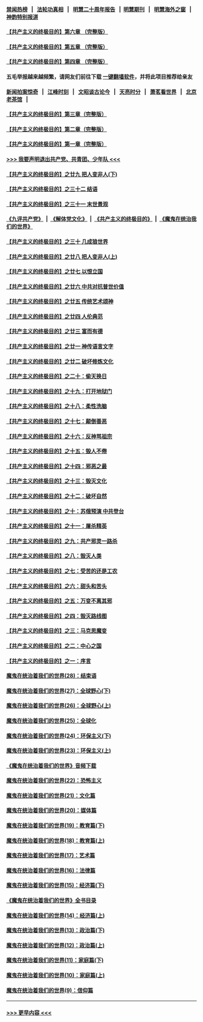 #### [禁闻热榜](热点新闻.md?=0)  &nbsp;&nbsp;|&nbsp;&nbsp; [法轮功真相](https://github.com/gfw-breaker/truth/blob/master/README.md?=0) &nbsp;&nbsp;|&nbsp;&nbsp; [明慧二十周年报告](https://github.com/gfw-breaker/mh-reports/blob/master/README.md?=0) &nbsp;&nbsp;|&nbsp;&nbsp;[明慧期刊](https://github.com/gfw-breaker/mh-qikan) &nbsp;&nbsp;|&nbsp;&nbsp; [明慧海外之窗](https://github.com/gfw-breaker/mh-news/blob/master/README.md?=0) &nbsp;&nbsp;|&nbsp;&nbsp; [神韵特别报道](https://github.com/gfw-breaker/mh-news/blob/master/shenyun.md?=0)
#### [【共产主义的终极目的】第六章 （完整版）](../pages/nsc422/n11428913.md?t=03070603) 
#### [【共产主义的终极目的】第五章 （完整版）](../pages/nsc422/n11428912.md?t=03070603) 
#### [【共产主义的终极目的】第四章 （完整版）](../pages/nsc422/n11428907.md?t=03070603) 
#### 五毛举报越来越频繁，请网友们前往下载 [一键翻墙软件](https://github.com/gfw-breaker/ssr-accounts)，并将此项目推荐给亲友
#### [新闻拍案惊奇](https://github.com/gfw-breaker/banned-news/blob/master/pages/link4.md) &nbsp;&nbsp;|&nbsp;&nbsp; [江峰时刻](https://github.com/gfw-breaker/banned-news/blob/master/pages/link4.md) &nbsp;&nbsp;|&nbsp;&nbsp; [文昭谈古论今](https://github.com/gfw-breaker/banned-news/blob/master/pages/link4.md) &nbsp;&nbsp;|&nbsp;&nbsp; [天亮时分](https://github.com/gfw-breaker/banned-news/blob/master/pages/link4.md) &nbsp;&nbsp;|&nbsp;&nbsp; [萧茗看世界](https://github.com/gfw-breaker/banned-news/blob/master/pages/link4.md) &nbsp;&nbsp;|&nbsp;&nbsp; [北京老茶馆](https://github.com/gfw-breaker/banned-news/blob/master/pages/link4.md) &nbsp;&nbsp;|&nbsp;&nbsp; 
#### [【共产主义的终极目的】第三章（完整版）](../pages/nsc422/n11428848.md?t=03070603) 
#### [【共产主义的终极目的】第二章（完整版）](../pages/nsc422/n11428831.md?t=03070603) 
#### [【共产主义的终极目的】第一章（完整版）](../pages/nsc422/n11417651.md?t=03070603) 
#### [>>> 我要声明退出共产党、共青团、少年队 <<<](https://github.com/begood0513/goodnews/blob/master/quit/letter.md) 
#### [【共产主义的终极目的】之廿九 把人变非人(下)](../pages/nsc422/n11344140.md?t=03070603) 
#### [【共产主义的终极目的】之三十二 结语](../pages/nsc422/n11360535.md?t=03070603) 
#### [【共产主义的终极目的】之三十一 末世景观](../pages/nsc422/n11351129.md?t=03070603) 
#### [《九评共产党》](https://github.com/begood0513/9ping.md/blob/master/README.md) &nbsp;|&nbsp; [《解体党文化》](../../../../jtdwh.md/blob/master/README.md)  &nbsp;|&nbsp; [《共产主义的终极目的》](../../../../gczydzjmd.md/blob/master/README.md) &nbsp;|&nbsp; [《魔鬼在统治我们的世界》](../../../../mgztzwmdsj.md/blob/master/README.md) 
#### [【共产主义的终极目的】之三十 几成狼世界](../pages/nsc422/n11348280.md?t=03070603) 
#### [【共产主义的终极目的】之廿八 把人变非人(上)](../pages/nsc422/n11340492.md?t=03070603) 
#### [【共产主义的终极目的】之廿七 以恨立国](../pages/nsc422/n11336944.md?t=03070603) 
#### [【共产主义的终极目的】之廿六 中共对抗普世价值](../pages/nsc422/n11324785.md?t=03070603) 
#### [【共产主义的终极目的】之廿五 传统艺术颂神](../pages/nsc422/n11296396.md?t=03070603) 
#### [【共产主义的终极目的】之廿四 人伦典范](../pages/nsc422/n11296397.md?t=03070603) 
#### [【共产主义的终极目的】之廿三 富而有德](../pages/nsc422/n11283598.md?t=03070603) 
#### [【共产主义的终极目的】之廿一 神传语言文字](../pages/nsc422/n11263265.md?t=03070603) 
#### [【共产主义的终极目的】之廿二 破坏修炼文化](../pages/nsc422/n11245728.md?t=03070603) 
#### [【共产主义的终极目的】之二十：偷天换日](../pages/nsc422/n11238846.md?t=03070603) 
#### [【共产主义的终极目的】之十九：打开地狱门](../pages/nsc422/n11206376.md?t=03070603) 
#### [【共产主义的终极目的】之十八：柔性洗脑](../pages/nsc422/n11199994.md?t=03070603) 
#### [【共产主义的终极目的】之十七：颠倒善恶](../pages/nsc422/n11179782.md?t=03070603) 
#### [【共产主义的终极目的】之十六：反神骂祖宗](../pages/nsc422/n11166798.md?t=03070603) 
#### [【共产主义的终极目的】之十五：毁人不倦](../pages/nsc422/n11166792.md?t=03070603) 
#### [【共产主义的终极目的】之十四：邪恶之最](../pages/nsc422/n11150249.md?t=03070603) 
#### [【共产主义的终极目的】之十三：毁灭文化](../pages/nsc422/n11135227.md?t=03070603) 
#### [【共产主义的终极目的】之十二：破坏自然](../pages/nsc422/n11135214.md?t=03070603) 
#### [【共产主义的终极目的】之十：苏俄预演 中共登台](../pages/nsc422/n11118424.md?t=03070603) 
#### [【共产主义的终极目的】之十一：屠杀精英](../pages/nsc422/n11118442.md?t=03070603) 
#### [【共产主义的终极目的】之九：共产邪灵一路杀](../pages/nsc422/n11114139.md?t=03070603) 
#### [【共产主义的终极目的】之八：毁灭人类](../pages/nsc422/n11108503.md?t=03070603) 
#### [【共产主义的终极目的】之七：受苦的还是工农](../pages/nsc422/n11101809.md?t=03070603) 
#### [【共产主义的终极目的】之六：甜头和苦头](../pages/nsc422/n11096971.md?t=03070603) 
#### [【共产主义的终极目的】之五：万变不离其邪](../pages/nsc422/n11091285.md?t=03070603) 
#### [【共产主义的终极目的】之四：毁灭路线图](../pages/nsc422/n11086284.md?t=03070603) 
#### [【共产主义的终极目的】之三：马克思魔变](../pages/nsc422/n11061941.md?t=03070603) 
#### [【共产主义的终极目的】之二：中心之国](../pages/nsc422/n11047728.md?t=03070603) 
#### [【共产主义的终极目的】之一：序言](../pages/nsc422/n11086077.md?t=03070603) 
#### [魔鬼在统治着我们的世界(28)：结束语](../pages/nsc422/n10936246.md?t=03070603) 
#### [魔鬼在统治着我们的世界(27)：全球野心(下)](../pages/nsc422/n10928319.md?t=03070603) 
#### [魔鬼在统治着我们的世界(26)：全球野心(上)](../pages/nsc422/n10900318.md?t=03070603) 
#### [魔鬼在统治着我们的世界(25)：全球化](../pages/nsc422/n10788205.md?t=03070603) 
#### [魔鬼在统治着我们的世界(24)：环保主义(下)](../pages/nsc422/n10695307.md?t=03070603) 
#### [魔鬼在统治着我们的世界(23)：环保主义(上)](../pages/nsc422/n10688613.md?t=03070603) 
#### [《魔鬼在统治着我们的世界》音频下载](../pages/nsc422/n10635553.md?t=03070603) 
#### [魔鬼在统治着我们的世界(22)：恐怖主义](../pages/nsc422/n10614727.md?t=03070603) 
#### [魔鬼在统治着我们的世界(21)：文化篇](../pages/nsc422/n10597706.md?t=03070603) 
#### [魔鬼在统治着我们的世界(20)：媒体篇](../pages/nsc422/n10586579.md?t=03070603) 
#### [魔鬼在统治着我们的世界(19)：教育篇(下)](../pages/nsc422/n10564808.md?t=03070603) 
#### [魔鬼在统治着我们的世界(18)：教育篇(上)](../pages/nsc422/n10526970.md?t=03070603) 
#### [魔鬼在统治着我们的世界(17)：艺术篇](../pages/nsc422/n10499093.md?t=03070603) 
#### [魔鬼在统治着我们的世界(16)：法律篇](../pages/nsc422/n10485969.md?t=03070603) 
#### [魔鬼在统治着我们的世界(15)：经济篇(下)](../pages/nsc422/n10469975.md?t=03070603) 
#### [《魔鬼在统治着我们的世界》全书目录](../pages/nsc422/n10464261.md?t=03070603) 
#### [魔鬼在统治着我们的世界(14)：经济篇(上)](../pages/nsc422/n10457370.md?t=03070603) 
#### [魔鬼在统治着我们的世界(13)：政治篇(下)](../pages/nsc422/n10448270.md?t=03070603) 
#### [魔鬼在统治着我们的世界(12)：政治篇(上)](../pages/nsc422/n10444576.md?t=03070603) 
#### [魔鬼在统治着我们的世界(11)：家庭篇(下)](../pages/nsc422/n10440961.md?t=03070603) 
#### [魔鬼在统治着我们的世界(10)：家庭篇(上)](../pages/nsc422/n10435448.md?t=03070603) 
#### [魔鬼在统治着我们的世界(9)：信仰篇](../pages/nsc422/n10432159.md?t=03070603) 

----
#### [ >>> 更早内容 <<< ](../indexes/nsc422-earlier.md)
